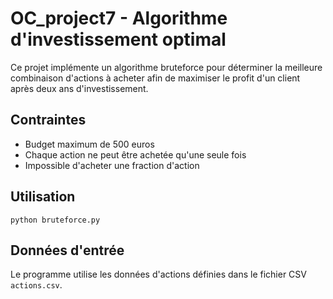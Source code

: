 # OC_project7 - Algorithme d'investissement optimal

Ce projet implémente un algorithme bruteforce pour déterminer la meilleure combinaison d'actions à acheter afin de maximiser le profit d'un client après deux ans d'investissement.

## Contraintes
- Budget maximum de 500 euros
- Chaque action ne peut être achetée qu'une seule fois
- Impossible d'acheter une fraction d'action

## Utilisation
```
python bruteforce.py
```

## Données d'entrée
Le programme utilise les données d'actions définies dans le fichier CSV `actions.csv`.
